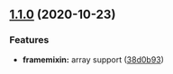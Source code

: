 ## [1.1.0](https://github.com/Jayrgo/LibEvent/compare/v1.0.0...v1.1.0) (2020-10-23)


### Features

* **framemixin:** array support ([38d0b93](https://github.com/Jayrgo/LibEvent/commit/38d0b93fed14cc1d5a54f06110b8655a27f1ff91))

